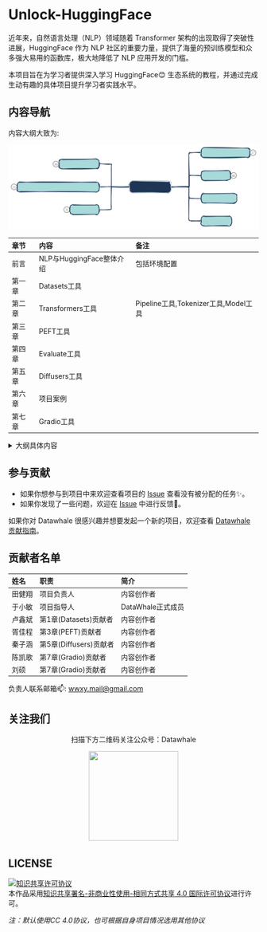 # Unlock-HuggingFace

近年来，自然语言处理（NLP）领域随着 Transformer 架构的出现取得了突破性进展，HuggingFace 作为 NLP 社区的重要力量，提供了海量的预训练模型和众多强大易用的函数库，极大地降低了 NLP 应用开发的门槛。

本项目旨在为学习者提供深入学习 HuggingFace😊 生态系统的教程，并通过完成生动有趣的具体项目提升学习者实践水平。

## 内容导航

内容大纲大致为:

![banner](./docs/rep_index/banner.svg)

| 章节   | 内容                     | 备注                                 |
| :----- | :----------------------- | :----------------------------------- |
| 前言   | NLP与HuggingFace整体介绍 | 包括环境配置                         |
| 第一章 | Datasets工具             |                                      |
| 第二章 | Transformers工具         | Pipeline工具,Tokenizer工具,Model工具 |
| 第三章 | PEFT工具                 |                                      |
| 第四章 | Evaluate工具             |                                      |
| 第五章 | Diffusers工具            |                                      |
| 第六章 | 项目案例                 |                                      |
| 第七章 | Gradio工具               |                                      |

<details>
    <summary>
        大纲具体内容
    </summary>

![map](./docs/rep_index/unlock-hf-plan.svg)
</details>

## 参与贡献

- 如果你想参与到项目中来欢迎查看项目的 [Issue](https://github.com/datawhalechina/unlock-hf/issues) 查看没有被分配的任务✨。
- 如果你发现了一些问题，欢迎在 [Issue](https://github.com/datawhalechina/unlock-hf/issues) 中进行反馈🐛。

如果你对 Datawhale 很感兴趣并想要发起一个新的项目，欢迎查看 [Datawhale 贡献指南](https://github.com/datawhalechina/DOPMC#%E4%B8%BA-datawhale-%E5%81%9A%E5%87%BA%E8%B4%A1%E7%8C%AE)。

## 贡献者名单

| 姓名   | 职责                   | 简介               |
| :----- | :--------------------- | :----------------- |
| 田健翔 | 项目负责人             | 内容创作者 |
| 于小敏 | 项目指导人             | DataWhale正式成员  |
| 卢鑫斌 | 第1章(Datasets)贡献者  | 内容创作者         |
| 胥佳程 | 第3章(PEFT)贡献者      | 内容创作者         |
| 秦子涵 | 第5章(Diffusers)贡献者 | 内容创作者         |
| 陈凯歌 | 第7章(Gradio)贡献者    | 内容创作者         |
| 刘硕   | 第7章(Gradio)贡献者    | 内容创作者         |

负责人联系邮箱📫:
<wwxy.mail@gmail.com>

## 关注我们

<div align=center>
<p>扫描下方二维码关注公众号：Datawhale</p>
<img src="https://raw.githubusercontent.com/datawhalechina/pumpkin-book/master/res/qrcode.jpeg" width = "180" height = "180">
</div>

## LICENSE

<a rel="license" href="http://creativecommons.org/licenses/by-nc-sa/4.0/"><img alt="知识共享许可协议" style="border-width:0" src="https://img.shields.io/badge/license-CC%20BY--NC--SA%204.0-lightgrey" /></a><br />本作品采用<a rel="license" href="http://creativecommons.org/licenses/by-nc-sa/4.0/">知识共享署名-非商业性使用-相同方式共享 4.0 国际许可协议</a>进行许可。

*注：默认使用CC 4.0协议，也可根据自身项目情况选用其他协议*
